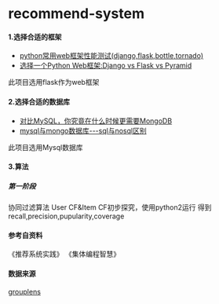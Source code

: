 # recommend-system
#### 1.选择合适的框架
* [python常用web框架性能测试(django,flask,bottle,tornado)](http://blog.csdn.net/jasonwoolf/article/details/48230059)
* [选择一个Python Web框架:Django vs Flask vs Pyramid](http://blog.csdn.net/jasonwoolf/article/details/48229955)

此项目选用flask作为web框架
#### 2.选择合适的数据库
* [对比MySQL，你究竟在什么时候更需要MongoDB](http://www.csdn.net/article/2014-03-06/2818652-when-use-mongodb-rather-mysql)
* [mysql与mongo数据库---sql与nosql区别](http://blog.csdn.net/sanyanpi_hz/article/details/72824269)

此项目选用Mysql数据库
#### 3.算法
#####  第一阶段
协同过滤算法
User CF&Item CF初步探究，使用python2运行
得到recall,precision,pupularity,coverage

#### 参考自资料
《推荐系统实践》
《集体编程智慧》

#### 数据来源
[grouplens](https://grouplens.org/datasets/movielens/)

